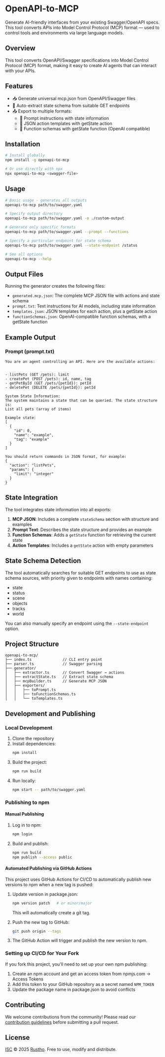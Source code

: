 # OpenAPI-to-MCP

Generate AI-friendly interfaces from your existing Swagger/OpenAPI specs.  
This tool converts APIs into Model Control Protocol (MCP) format — used to control tools and environments via large language models.

## Overview

This tool converts OpenAPI/Swagger specifications into Model Control Protocol (MCP) format, making it easy to create AI agents that can interact with your APIs.

## Features

- 📥 Generate universal mcp.json from OpenAPI/Swagger files
- 🔄 Auto-extract state schema from suitable GET endpoints
- 📤 Export to multiple formats:
  - 📜 Prompt instructions with state information
  - 🧱 JSON action templates with getState action
  - 🔧 Function schemas with getState function (OpenAI compatible)

## Installation

```bash
# Install globally
npm install -g openapi-to-mcp

# Or use directly with npx
npx openapi-to-mcp <swagger-file>
```

## Usage

```bash
# Basic usage - generates all outputs
openapi-to-mcp path/to/swagger.yaml

# Specify output directory
openapi-to-mcp path/to/swagger.yaml -o ./custom-output

# Generate only specific formats
openapi-to-mcp path/to/swagger.yaml --prompt --functions

# Specify a particular endpoint for state schema
openapi-to-mcp path/to/swagger.yaml --state-endpoint /status

# See all options
openapi-to-mcp --help
```

## Output Files

Running the generator creates the following files:

- `generated.mcp.json`: The complete MCP JSON file with actions and state schema
- `prompt.txt`: Text instructions for AI models, including state information
- `templates.json`: JSON templates for each action, plus a getState action
- `functionSchemas.json`: OpenAI-compatible function schemas, with a getState function

## Example Output

### Prompt (prompt.txt)

```
You are an agent controlling an API. Here are the available actions:


- listPets (GET /pets): limit
- createPet (POST /pets): id, name, tag
- getPetById (GET /pets/{petId}): petId
- deletePet (DELETE /pets/{petId}): petId

System State Information:
The system maintains a state that can be queried. The state structure is:
List all pets (array of items)

Example state:
[
  {
    "id": 0,
    "name": "example",
    "tag": "example"
  }
]

You should return commands in JSON format, for example:
{
  "action": "listPets",
  "params": {
    "limit": "integer"
  }
}
```

## State Integration

The tool integrates state information into all exports:

1. **MCP JSON**: Includes a complete `stateSchema` section with structure and examples
2. **Prompt Text**: Describes the state structure and provides an example
3. **Function Schemas**: Adds a `getState` function for retrieving the current state
4. **Action Templates**: Includes a `getState` action with empty parameters

## State Schema Detection

The tool automatically searches for suitable GET endpoints to use as state schema sources, with priority given to endpoints with names containing:

- state
- status
- scene
- objects
- tracks
- world

You can also manually specify an endpoint using the `--state-endpoint` option.

## Project Structure

```
openapi-to-mcp/
├── index.ts              // CLI entry point
├── parser.ts             // Swagger parsing
├── generator/
│   ├── extractor.ts      // Convert Swagger → actions
│   ├── extractState.ts   // Extract state schema
│   ├── mcpBuilder.ts     // Generate MCP JSON
│   ├── exporters/
│   │   ├── toPrompt.ts
│   │   ├── toFunctionSchemas.ts
│   │   └── toTemplates.ts
```

## Development and Publishing

### Local Development

1. Clone the repository
2. Install dependencies:
   ```bash
   npm install
   ```
3. Build the project:
   ```bash
   npm run build
   ```
4. Run locally:
   ```bash
   npm start -- path/to/swagger.yaml
   ```

### Publishing to npm

#### Manual Publishing

1. Log in to npm:
   ```bash
   npm login
   ```
2. Build and publish:
   ```bash
   npm run build
   npm publish --access public
   ```

#### Automated Publishing via GitHub Actions

This project uses GitHub Actions for CI/CD to automatically publish new versions to npm when a new tag is pushed:

1. Update version in package.json:
   ```bash
   npm version patch   # or minor/major
   ```
   This will automatically create a git tag.

2. Push the new tag to GitHub:
   ```bash
   git push origin --tags
   ```

3. The GitHub Action will trigger and publish the new version to npm.

### Setting up CI/CD for Your Fork

If you fork this project, you'll need to set up your own npm publishing:

1. Create an npm account and get an access token from npmjs.com → Access Tokens
2. Add this token to your GitHub repository as a secret named `NPM_TOKEN`
3. Update the package name in package.json to avoid conflicts

## Contributing

We welcome contributions from the community! Please read our [contribution guidelines](CONTRIBUTING.md) before submitting a pull request.

## License

[ISC](LICENSE) © 2025 [Rustho](https://github.com/rustho). Free to use, modify and distribute.
